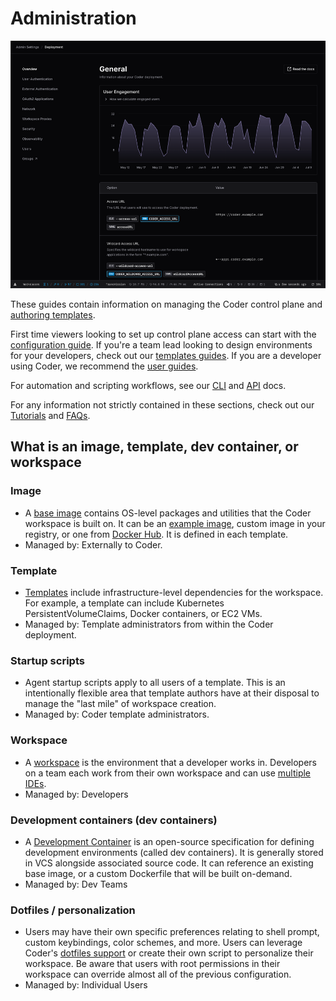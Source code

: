 # Administration

![Admin settings general page](../images/screenshots/admin-settings.png)

These guides contain information on managing the Coder control plane and
[authoring templates](./templates/index.md).

First time viewers looking to set up control plane access can start with the
[configuration guide](./setup/index.md). If you're a team lead looking to design
environments for your developers, check out our
[templates guides](./templates/index.md). If you are a developer using Coder, we
recommend the [user guides](../user-guides/index.md).

For automation and scripting workflows, see our [CLI](../reference/cli/index.md)
and [API](../reference/api/index.md) docs.

For any information not strictly contained in these sections, check out our
[Tutorials](../tutorials/index.md) and [FAQs](../tutorials/faqs.md).

## What is an image, template, dev container, or workspace

### Image

- A [base image](./templates/managing-templates/image-management.md) contains
  OS-level packages and utilities that the Coder workspace is built on. It can
  be an [example image](https://github.com/coder/images), custom image in your
  registry, or one from [Docker Hub](https://hub.docker.com/search). It is
  defined in each template.
- Managed by: Externally to Coder.

### Template

- [Templates](./templates/index.md) include infrastructure-level dependencies
  for the workspace. For example, a template can include Kubernetes
  PersistentVolumeClaims, Docker containers, or EC2 VMs.
- Managed by: Template administrators from within the Coder deployment.

### Startup scripts

- Agent startup scripts apply to all users of a template. This is an
  intentionally flexible area that template authors have at their disposal to
  manage the "last mile" of workspace creation.
- Managed by: Coder template administrators.

### Workspace

- A [workspace](../user-guides/workspace-management.md) is the environment that
  a developer works in. Developers on a team each work from their own workspace
  and can use [multiple IDEs](../user-guides/workspace-access/index.md).
- Managed by: Developers

### Development containers (dev containers)

- A
  [Development Container](./templates/managing-templates/devcontainers/index.md)
  is an open-source specification for defining development environments (called
  dev containers). It is generally stored in VCS alongside associated source
  code. It can reference an existing base image, or a custom Dockerfile that
  will be built on-demand.
- Managed by: Dev Teams

### Dotfiles / personalization

- Users may have their own specific preferences relating to shell prompt, custom
  keybindings, color schemes, and more. Users can leverage Coder's
  [dotfiles support](../user-guides/workspace-dotfiles.md) or create their own
  script to personalize their workspace. Be aware that users with root
  permissions in their workspace can override almost all of the previous
  configuration.
- Managed by: Individual Users

<children></children>

